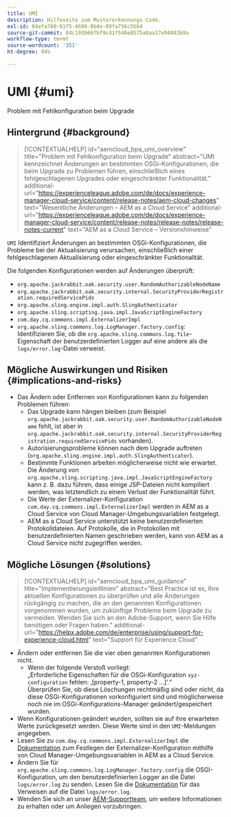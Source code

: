 ```yaml
---
title: UMI
description: Hilfeseite zum Mustererkennungs-Code.
exl-id: 04efa760-61f5-4690-8b4e-89fa756c5b64
source-git-commit: 84c193b66fbf9c41f546e8575a0aa17e94043b9a
workflow-type: tm+mt
source-wordcount: '351'
ht-degree: 94%

---
```


# UMI {#umi}

Problem mit Fehlkonfiguration beim Upgrade

## Hintergrund {#background}

>[!CONTEXTUALHELP]
>id="aemcloud_bpa_umi_overview"
>title="Problem mit Fehlkonfiguration beim Upgrade"
>abstract="UMI kennzeichnet Änderungen an bestimmten OSGi-Konfigurationen, die beim Upgrade zu Problemen führen, einschließlich eines fehlgeschlagenen Upgrades oder eingeschränkter Funktionalität."
>additional-url="https://experienceleague.adobe.com/de/docs/experience-manager-cloud-service/content/release-notes/aem-cloud-changes" text="Wesentliche Änderungen – AEM as a Cloud Service"
>additional-url="https://experienceleague.adobe.com/de/docs/experience-manager-cloud-service/content/release-notes/release-notes/release-notes-current" text="AEM as a Cloud Service – Versionshinweise"

`UMI`  Identifiziert Änderungen an bestimmten OSGi-Konfigurationen, die Probleme bei der Aktualisierung verursachen, einschließlich einer fehlgeschlagenen Aktualisierung oder eingeschränkter Funktionalität.

Die folgenden Konfigurationen werden auf Änderungen überprüft:

* `org.apache.jackrabbit.oak.security.user.RandomAuthorizableNodeName`
* `org.apache.jackrabbit.oak.security.internal.SecurityProviderRegistration.requiredServicePids`
* `org.apache.sling.engine.impl.auth.SlingAuthenticator`
* `org.apache.sling.scripting.java.impl.JavaScriptEngineFactory`
* `com.day.cq.commons.impl.ExternalizerImpl`
* `org.apache.sling.commons.log.LogManager.factory.config`: Identifizieren Sie, ob die `org.apache.sling.commons.log.file`-Eigenschaft der benutzerdefinierten Logger auf eine andere als die `logs/error.log`-Datei verweist.

## Mögliche Auswirkungen und Risiken {#implications-and-risks}

* Das Ändern oder Entfernen von Konfigurationen kann zu folgenden Problemen führen:
   * Das Upgrade kann hängen bleiben (zum Beispiel `org.apache.jackrabbit.oak.security.user.RandomAuthorizableNodeName` fehlt, ist aber in `org.apache.jackrabbit.oak.security.internal.SecurityProviderRegistration.requiredServicePids` vorhanden).
   * Autorisierungsprobleme können nach dem Upgrade auftreten (`org.apache.sling.engine.impl.auth.SlingAuthenticator`).
   * Bestimmte Funktionen arbeiten möglicherweise nicht wie erwartet. Die Änderung von `org.apache.sling.scripting.java.impl.JavaScriptEngineFactory` kann z. B. dazu führen, dass einige JSP-Dateien nicht kompiliert werden, was letztendlich zu einem Verlust der Funktionalität führt.
   * Die Werte der Externalizer-Konfiguration `com.day.cq.commons.impl.ExternalizerImpl` werden in AEM as a Cloud Service von Cloud Manager-Umgebungsvariablen festgelegt.
   * AEM as a Cloud Service unterstützt keine benutzerdefinierten Protokolldateien. Auf Protokolle, die in Protokollen mit benutzerdefinierten Namen geschrieben werden, kann von AEM as a Cloud Service nicht zugegriffen werden.

## Mögliche Lösungen {#solutions}

>[!CONTEXTUALHELP]
>id="aemcloud_bpa_umi_guidance"
>title="Implementierungsleitlinien"
>abstract="Best Practice ist es, Ihre aktuellen Konfigurationen zu überprüfen und alle Änderungen rückgängig zu machen, die an den genannten Konfigurationen vorgenommen wurden, um zukünftige Probleme beim Upgrade zu vermeiden. Wenden Sie sich an den Adobe-Support, wenn Sie Hilfe benötigen oder Fragen haben."
>additional-url="https://helpx.adobe.com/de/enterprise/using/support-for-experience-cloud.html" text="Support für Experience Cloud"

* Ändern oder entfernen Sie die vier oben genannten Konfigurationen nicht.
   * Wenn der folgende Verstoß vorliegt:\
     „Erforderliche Eigenschaften für die OSGi-Konfiguration `xyz-configuration` fehlen: ‚[property-1, property-2 …]‘.“\
     Überprüfen Sie, ob diese Löschungen rechtmäßig sind oder nicht, da diese OSGi-Konfigurationen vorkonfiguriert sind und möglicherweise noch nie im OSGi-Konfigurations-Manager geändert/gespeichert wurden.
* Wenn Konfigurationen geändert wurden, sollten sie auf ihre erwarteten Werte zurückgesetzt werden. Diese Werte sind in den `UMI`-Meldungen angegeben.
* Lesen Sie zu `com.day.cq.commons.impl.ExternalizerImpl` die [Dokumentation](https://experienceleague.adobe.com/de/docs/experience-manager-cloud-service/content/implementing/developer-tools/externalizer) zum Festlegen der Externalizer-Konfiguration mithilfe von Cloud Manager-Umgebungsvariablen in AEM as a Cloud Service.
* Ändern Sie für `org.apache.sling.commons.log.LogManager.factory.config` die OSGI-Konfiguration, um den benutzerdefinierten Logger an die Datei `logs/error.log` zu senden. Lesen Sie die [Dokumentation](https://experienceleague.adobe.com/de/docs/experience-manager-learn/cloud-service/debugging/debugging-aem-as-a-cloud-service/logs) für das Verweisen auf die Datei `logs/error.log`.
* Wenden Sie sich an unser [AEM-Supportteam](https://helpx.adobe.com/de/enterprise/using/support-for-experience-cloud.html), um weitere Informationen zu erhalten oder um Anliegen vorzubringen.
